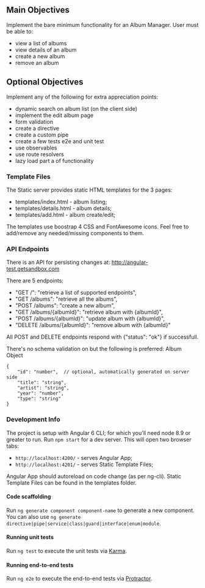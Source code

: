 ## Main Objectives
Implement the bare minimum functionality for an Album Manager. 
User must be able to:
- view a list of albums
- view details of an album
- create a new album
- remove an album

## Optional Objectives
Implement any of the following for extra appreciation points:
- dynamic search on album list (on the client side)
- implement the edit album page
- form validation
- create a directive
- create a custom pipe
- create a few tests e2e and unit test
- use observables
- use route resolvers
- lazy load part a of functionality

### Template Files
The Static server provides static HTML templates for the 3 pages:
- templates/index.html - album listing;
- templates/details.html - album details;
- templates/add.html - album create/edit;

The templates use boostrap 4 CSS and FontAwesome icons.
Feel free to add/remove any needed/missing components to them.

### API Endpoints
There is an API for persisting changes at:
http://angular-test.getsandbox.com

There are 5 endpoints:
- "GET /": "retrieve a list of supported endpoints",
- "GET /albums": "retrieve all the albums",
- "POST /albums": "create a new album",
- "GET /albums/{albumId}": "retrieve album with {albumId}",
- "POST /albums/{albumId}": "update album with {albumId}",
- "DELETE /albums/{albumId}": "remove album with {albumId}"

All POST and DELETE endpoints respond with {"status": "ok"} if successfull.

There's no schema validation on but the following is preferred:
Album Object
```
{
    "id": "number",  // optional, automatically generated on server side
    "title": "string",
    "artist": "string",
    "year": "number",
    "type": "string"
}
```

### Development Info
The project is setup with Angular 6 CLI; for which you'll need node 8.9 or greater to run.
Run `npm start` for a dev server. This will open two browser tabs:
- `http://localhost:4200/` - serves Angular App;
- `http://localhost:4201/` - serves Static Template Files;

Angular App should autoreload on code change (as per ng-cli).
Static Template Files can be found in the templates folder.

#### Code scaffolding

Run `ng generate component component-name` to generate a new component. You can also use `ng generate directive|pipe|service|class|guard|interface|enum|module`.

#### Running unit tests

Run `ng test` to execute the unit tests via [Karma](https://karma-runner.github.io).

#### Running end-to-end tests

Run `ng e2e` to execute the end-to-end tests via [Protractor](http://www.protractortest.org/).
